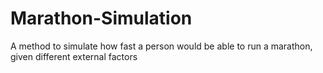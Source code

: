 # Marathon-Simulation
A method to simulate how fast a person would be able to run a marathon, given different external factors
